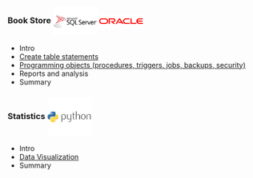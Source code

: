 ### Book Store   <img align="center" src="logo/sqlserver.png" width="88px" > <img align="center" src="logo/oracle.png" width="88px" > 
* Intro
* [Create table statements](table_organization.sql)
* [Programming objects (procedures, triggers, jobs, backups, security)](programming_objects.sql)
* Reports and analysis
* Summary



### Statistics   <img align="center" src="logo/python.png" width="88px" >
* Intro
* [Data Visualization](Project_3.ipynb)
* Summary
